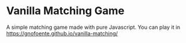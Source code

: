 # Vanilla Matching Game
A simple matching game made with pure Javascript.
You can play it in https://gnofoente.github.io/vanilla-matching/
